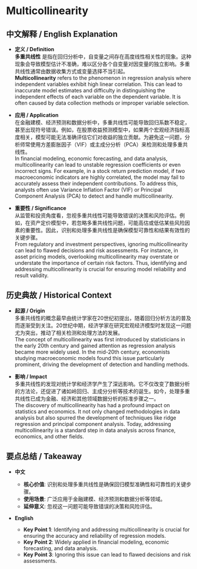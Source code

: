 # Multicollinearity

## 中文解释 / English Explanation

* **定义 / Definition**  
  **多重共线性** 是指在回归分析中，自变量之间存在高度线性相关性的现象。这种现象会导致模型估计不准确，难以区分各个自变量对因变量的独立影响。多重共线性通常由数据收集方式或变量选择不当引起。  
  **Multicollinearity** refers to the phenomenon in regression analysis where independent variables exhibit high linear correlation. This can lead to inaccurate model estimates and difficulty in distinguishing the independent effects of each variable on the dependent variable. It is often caused by data collection methods or improper variable selection.

* **应用 / Application**  
  在金融建模、经济预测和数据分析中，多重共线性可能导致回归系数不稳定，甚至出现符号错误。例如，在股票收益预测模型中，如果两个宏观经济指标高度相关，模型可能无法准确评估它们对收益的独立贡献。为避免这一问题，分析师常使用方差膨胀因子（VIF）或主成分分析（PCA）来检测和处理多重共线性。  
  In financial modeling, economic forecasting, and data analysis, multicollinearity can lead to unstable regression coefficients or even incorrect signs. For example, in a stock return prediction model, if two macroeconomic indicators are highly correlated, the model may fail to accurately assess their independent contributions. To address this, analysts often use Variance Inflation Factor (VIF) or Principal Component Analysis (PCA) to detect and handle multicollinearity.

* **重要性 / Significance**  
  从监管和投资角度看，忽视多重共线性可能导致错误的决策和风险评估。例如，在资产定价模型中，若忽略多重共线性问题，可能高估或低估某些风险因素的重要性。因此，识别和处理多重共线性是确保模型可靠性和结果有效性的关键步骤。  
  From regulatory and investment perspectives, ignoring multicollinearity can lead to flawed decisions and risk assessments. For instance, in asset pricing models, overlooking multicollinearity may overstate or understate the importance of certain risk factors. Thus, identifying and addressing multicollinearity is crucial for ensuring model reliability and result validity.

## 历史典故 / Historical Context

* **起源 / Origin**  
  多重共线性的概念最早由统计学家在20世纪初提出，随着回归分析方法的普及而逐渐受到关注。20世纪中期，经济学家在研究宏观经济模型时发现这一问题尤为突出，推动了相关检测和处理方法的发展。  
  The concept of multicollinearity was first introduced by statisticians in the early 20th century and gained attention as regression analysis became more widely used. In the mid-20th century, economists studying macroeconomic models found this issue particularly prominent, driving the development of detection and handling methods.

* **影响 / Impact**  
  多重共线性的发现对统计学和经济学产生了深远影响。它不仅改变了数据分析的方法论，还促进了诸如岭回归、主成分分析等技术的诞生。如今，处理多重共线性已成为金融、经济和其他领域数据分析的标准步骤之一。  
  The discovery of multicollinearity has had a profound impact on statistics and economics. It not only changed methodologies in data analysis but also spurred the development of techniques like ridge regression and principal component analysis. Today, addressing multicollinearity is a standard step in data analysis across finance, economics, and other fields.

## 要点总结 / Takeaway

* **中文**  
  - **核心价值**: 识别和处理多重共线性是确保回归模型准确性和可靠性的关键步骤。  
  - **使用场景**: 广泛应用于金融建模、经济预测和数据分析等领域。  
  - **延伸意义**: 忽视这一问题可能导致错误的决策和风险评估。

* **English**  
  - **Key Point 1**: Identifying and addressing multicollinearity is crucial for ensuring the accuracy and reliability of regression models.  
  - **Key Point 2**: Widely applied in financial modeling, economic forecasting, and data analysis.  
  - **Key Point 3**: Ignoring this issue can lead to flawed decisions and risk assessments.